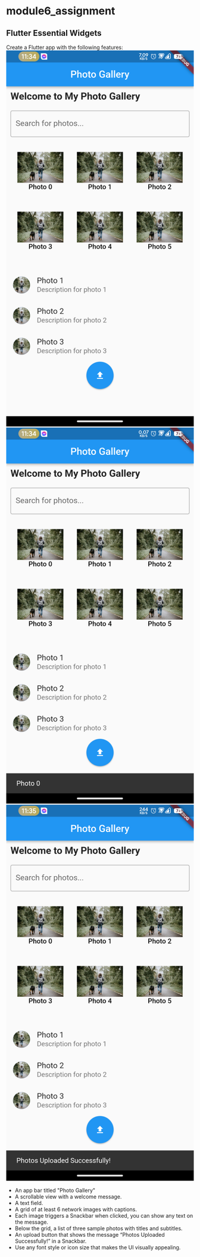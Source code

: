 # module6_assignment

## Flutter Essential Widgets
Create a Flutter app with the following features:
![Alt text](Screenshot_20230918-233449_module5_assignment.png) ![Alt text](Screenshot_20230918-233456_module5_assignment.png) ![Alt text](Screenshot_20230918-233501_module5_assignment.png)
- An app bar titled "Photo Gallery"
- A scrollable view with a welcome message.
- A text field.
- A grid of at least 6 network images with captions.
- Each image triggers a Snackbar when clicked, you can show any text on the message.
- Below the grid, a list of three sample photos with titles and subtitles.
- An upload button that shows the message “Photos Uploaded Successfully!” in a Snackbar.
- Use any font style or icon size that makes the UI visually appealing.




